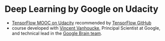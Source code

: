 # Deep Learning by Google on Udacity
- [TensorFlow MOOC on Udacity](https://www.udacity.com/course/deep-learning--ud730) recommended by [TensorFlow GitHub](https://github.com/tensorflow/tensorflow) 
- course developed with [Vincent Vanhoucke](https://plus.google.com/+VincentVanhoucke), Principal Scientist at Google, and technical lead in the [Google Brain team](https://research.google.com/teams/brain/).
